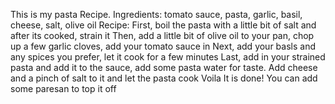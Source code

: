 This is my pasta Recipe.
Ingredients:
tomato sauce, pasta, garlic, basil, cheese, salt, olive oil
Recipe:
First, boil the pasta with a little bit of salt and after its cooked, strain it
Then, add a little bit of olive oil to your pan, chop up a few garlic cloves, add your tomato sauce in
Next, add your basls and any spices you prefer, let it cook for a few minutes
Last, add in your strained pasta and add it to the sauce, add some pasta water for taste.
Add cheese and a pinch of salt to it and let the pasta cook
Voila It is done! You can add some paresan to top it off
